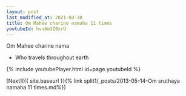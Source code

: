 ```yaml
---
layout: post
last_modified_at: 2021-03-30
title: Om Mahee charine namaha 11 times
youtubeId: hvu6m3Z8xrU
---
```

 
 
Om Mahee charine nama 
 
 -  Who travels throughout earth 
 
  
 
  
 
 
 
 
 
 


{% include youtubePlayer.html id=page.youtubeId %}
 
[Next]({{ site.baseurl }}{% link  split1/_posts/2013-05-14-Om sruthaya namaha 11 times.md%})
 
